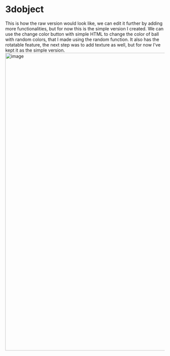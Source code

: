 # 3dobject
This is how the raw version would look like, we can edit it further by adding more functionalities, but for now this is the simple version I created.
We can use the change color button with simple HTML to change the color of ball with random colors, that I made using the random function.
It also has the rotatable feature, the next step was to add texture as well, but for now I've kept it as the simple version.
<img width="942" alt="image" src="https://user-images.githubusercontent.com/78152931/236388842-2b687811-1eef-4e66-88ac-6c73015dd1f1.png">

